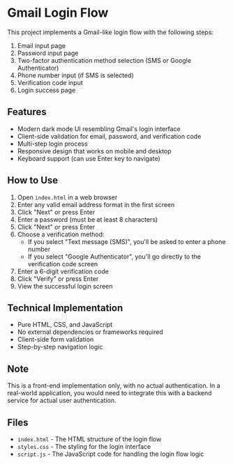 # Gmail Login Flow

This project implements a Gmail-like login flow with the following steps:
1. Email input page
2. Password input page
3. Two-factor authentication method selection (SMS or Google Authenticator)
4. Phone number input (if SMS is selected)
5. Verification code input
6. Login success page

## Features

- Modern dark mode UI resembling Gmail's login interface
- Client-side validation for email, password, and verification code
- Multi-step login process
- Responsive design that works on mobile and desktop
- Keyboard support (can use Enter key to navigate)

## How to Use

1. Open `index.html` in a web browser
2. Enter any valid email address format in the first screen
3. Click "Next" or press Enter
4. Enter a password (must be at least 8 characters)
5. Click "Next" or press Enter
6. Choose a verification method:
   - If you select "Text message (SMS)", you'll be asked to enter a phone number
   - If you select "Google Authenticator", you'll go directly to the verification code screen
7. Enter a 6-digit verification code
8. Click "Verify" or press Enter
9. View the successful login screen

## Technical Implementation

- Pure HTML, CSS, and JavaScript
- No external dependencies or frameworks required
- Client-side form validation
- Step-by-step navigation logic

## Note

This is a front-end implementation only, with no actual authentication. In a real-world application, you would need to integrate this with a backend service for actual user authentication.

## Files

- `index.html` - The HTML structure of the login flow
- `styles.css` - The styling for the login interface
- `script.js` - The JavaScript code for handling the login flow logic
